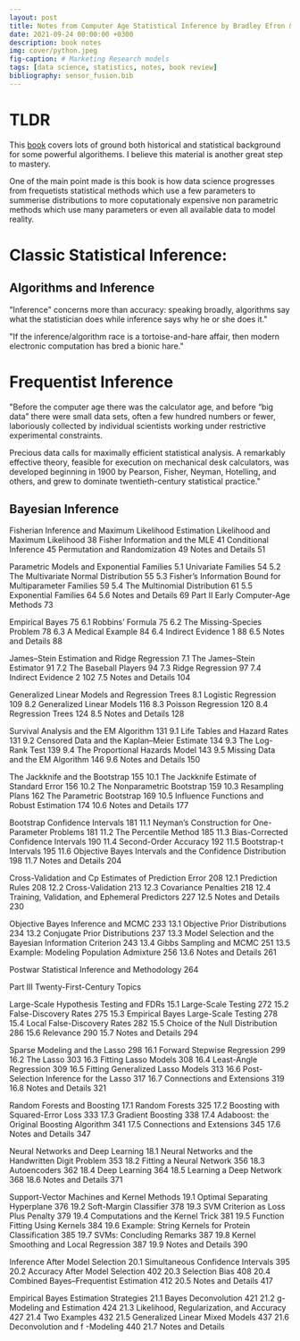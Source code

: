 ```yaml
---
layout: post
title: Notes from Computer Age Statistical Inference by Bradley Efron & Trevor Hastie
date: 2021-09-24 00:00:00 +0300
description: book notes 
img: cover/python.jpeg
fig-caption: # Marketing Research models
tags: [data science, statistics, notes, book review]
bibliography: sensor_fusion.bib
---
```


# TLDR 

This [book](https://hastie.su.domains/CASI_files/PDF/casi.pdf) covers lots of ground both historical and statistical background for some powerful algorithems. I believe this material is another great step to mastery. 

One of the main point made is this book is how data science  progresses from frequetists statistical methods which use a few parameters to summerise distributions to more coputationaly expensive non parametric methods which use many parameters or even all available data to model reality.

# Classic Statistical Inference:

## Algorithms and Inference

 "Inference" concerns more than accuracy: speaking broadly, algorithms say what the statistician does while inference says why he or she does it."

"If the inference/algorithm race is a tortoise-and-hare affair, then modern electronic computation has bred a bionic hare."

# Frequentist Inference


"Before the computer age there was the calculator age, and before “big data” there were small data sets, often a few hundred numbers or fewer, laboriously collected by individual scientists working under restrictive experimental constraints. 

Precious data calls for maximally efficient statistical analysis. A remarkably effective theory, feasible for execution on mechanical desk calculators, was developed beginning in 1900 by Pearson, Fisher, Neyman, Hotelling, and others, and grew to dominate twentieth-century statistical practice."

##  Bayesian Inference





Fisherian Inference and Maximum Likelihood Estimation
Likelihood and Maximum Likelihood 38
Fisher Information and the MLE 41
Conditional Inference 45
Permutation and Randomization 49
Notes and Details 51






Parametric Models and Exponential Families
5.1 Univariate Families 54
5.2 The Multivariate Normal Distribution 55
5.3 Fisher’s Information Bound for Multiparameter Families 59
5.4 The Multinomial Distribution 61
5.5 Exponential Families 64
5.6 Notes and Details 69
Part II Early Computer-Age Methods 73


Empirical Bayes 75
6.1 Robbins’ Formula 75
6.2 The Missing-Species Problem 78
6.3 A Medical Example 84
6.4 Indirect Evidence 1 88
6.5 Notes and Details 88






James–Stein Estimation and Ridge Regression
7.1 The James–Stein Estimator 91
7.2 The Baseball Players 94
7.3 Ridge Regression 97
7.4 Indirect Evidence 2 102
7.5 Notes and Details 104


Generalized Linear Models and Regression Trees
8.1 Logistic Regression 109
8.2 Generalized Linear Models 116
8.3 Poisson Regression 120
8.4 Regression Trees 124
8.5 Notes and Details 128






Survival Analysis and the EM Algorithm 131
9.1 Life Tables and Hazard Rates 131
9.2 Censored Data and the Kaplan–Meier Estimate 134
9.3 The Log-Rank Test 139
9.4 The Proportional Hazards Model 143
9.5 Missing Data and the EM Algorithm 146
9.6 Notes and Details 150






The Jackknife and the Bootstrap 155
10.1 The Jackknife Estimate of Standard Error 156
10.2 The Nonparametric Bootstrap 159
10.3 Resampling Plans 162
The Parametric Bootstrap 169
10.5 Influence Functions and Robust Estimation 174
10.6 Notes and Details 177






Bootstrap Confidence Intervals 181
11.1 Neyman’s Construction for One-Parameter Problems 181
11.2 The Percentile Method 185
11.3 Bias-Corrected Confidence Intervals 190
11.4 Second-Order Accuracy 192
11.5 Bootstrap-t Intervals 195
11.6 Objective Bayes Intervals and the Confidence Distribution 198
11.7 Notes and Details 204






Cross-Validation and Cp Estimates of Prediction Error 208
12.1 Prediction Rules 208
12.2 Cross-Validation 213
12.3 Covariance Penalties 218
12.4 Training, Validation, and Ephemeral Predictors 227
12.5 Notes and Details 230






Objective Bayes Inference and MCMC 233
13.1 Objective Prior Distributions 234
13.2 Conjugate Prior Distributions 237
13.3 Model Selection and the Bayesian Information Criterion 243
13.4 Gibbs Sampling and MCMC 251
13.5 Example: Modeling Population Admixture 256
13.6 Notes and Details 261






Postwar Statistical Inference and Methodology 264






Part III Twenty-First-Century Topics


Large-Scale Hypothesis Testing and FDRs
15.1 Large-Scale Testing 272
15.2 False-Discovery Rates 275
15.3 Empirical Bayes Large-Scale Testing 278
15.4 Local False-Discovery Rates 282
15.5 Choice of the Null Distribution 286
15.6 Relevance 290
15.7 Notes and Details 294






Sparse Modeling and the Lasso 298
16.1 Forward Stepwise Regression 299
16.2 The Lasso 303
16.3 Fitting Lasso Models 308
16.4 Least-Angle Regression 309
16.5 Fitting Generalized Lasso Models 313
16.6 Post-Selection Inference for the Lasso 317
16.7 Connections and Extensions 319
16.8 Notes and Details 321






Random Forests and Boosting
17.1 Random Forests 325
17.2 Boosting with Squared-Error Loss 333
17.3 Gradient Boosting 338
17.4 Adaboost: the Original Boosting Algorithm 341
17.5 Connections and Extensions 345
17.6 Notes and Details 347






Neural Networks and Deep Learning
18.1 Neural Networks and the Handwritten Digit Problem 353
18.2 Fitting a Neural Network 356
18.3 Autoencoders 362
18.4 Deep Learning 364
18.5 Learning a Deep Network 368
18.6 Notes and Details 371






Support-Vector Machines and Kernel Methods
19.1 Optimal Separating Hyperplane 376
19.2 Soft-Margin Classifier 378
19.3 SVM Criterion as Loss Plus Penalty 379
19.4 Computations and the Kernel Trick 381
19.5 Function Fitting Using Kernels 384
19.6 Example: String Kernels for Protein Classification 385
19.7 SVMs: Concluding Remarks 387
19.8 Kernel Smoothing and Local Regression 387
19.9 Notes and Details 390






Inference After Model Selection
20.1 Simultaneous Confidence Intervals 395
20.2 Accuracy After Model Selection 402
20.3 Selection Bias 408
20.4 Combined Bayes–Frequentist Estimation 412
20.5 Notes and Details 417


Empirical Bayes Estimation Strategies
21.1 Bayes Deconvolution 421
21.2 g-Modeling and Estimation 424
21.3 Likelihood, Regularization, and Accuracy 427
21.4 Two Examples 432
21.5 Generalized Linear Mixed Models 437
21.6 Deconvolution and f -Modeling 440
21.7 Notes and Details








